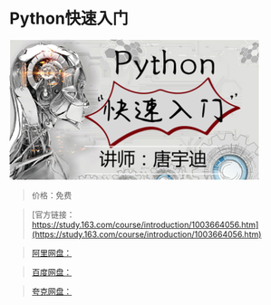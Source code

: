 # Python快速入门

![img](../../../assets/study163/free/103A1E3CBE2052212FA7773962E15777.png)

> 价格：免费

> [官方链接：https://study.163.com/course/introduction/1003664056.htm](https://study.163.com/course/introduction/1003664056.htm)

> [阿里网盘：]()

> [百度网盘：]()

> [夸克网盘：]()

